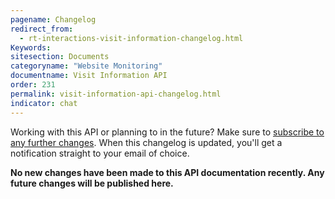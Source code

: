 ```yaml
---
pagename: Changelog
redirect_from:
  - rt-interactions-visit-information-changelog.html
Keywords:
sitesection: Documents
categoryname: "Website Monitoring"
documentname: Visit Information API
order: 231
permalink: visit-information-api-changelog.html
indicator: chat
---
```


<div class="subscribe">Working with this API or planning to in the future? Make sure to <a href="https://visualping.io/?url=developers.liveperson.com/rt-interactions-visit-information-changelog.html&mode=web&css=post-content" target="_blank">subscribe to any further changes</a>. When this changelog is updated, you'll get a notification straight to your email of choice.</div>

**No new changes have been made to this API documentation recently. Any future changes will be published here.**
